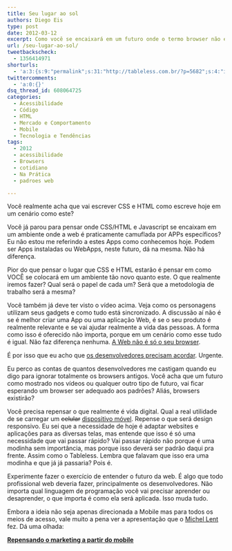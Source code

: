 ```yaml
---
title: Seu lugar ao sol
authors: Diego Eis
type: post
date: 2012-03-12
excerpt: Como você se encaixará em um futuro onde o termo browser não existe mais?
url: /seu-lugar-ao-sol/
tweetbackscheck:
  - 1356414971
shorturls:
  - 'a:3:{s:9:"permalink";s:31:"http://tableless.com.br/?p=5682";s:4:"isgd";s:19:"http://is.gd/1nCHyU";s:7:"tinyurl";s:26:"http://tinyurl.com/6vbmstj";}'
twittercomments:
  - 'a:0:{}'
dsq_thread_id: 608064725
categories:
  - Acessibilidade
  - Código
  - HTML
  - Mercado e Comportamento
  - Mobile
  - Tecnologia e Tendências
tags:
  - 2012
  - acessibilidade
  - Browsers
  - cotidiano
  - Na Prática
  - padroes web

---
```

Você realmente acha que vai escrever CSS e HTML como escreve hoje em um cenário como este?
  
Você já parou para pensar onde CSS/HTML e Javascript se encaixam em um ambiente onde a web é praticamente camuflada por APPs específicos? Eu não estou me referindo a estes Apps como conhecemos hoje. Podem ser Apps instaladas ou WebApps, neste futuro, dá na mesma. Não há diferença.

Pior do que pensar o lugar que CSS e HTML estarão é pensar em como VOCÊ se colocará em um ambiente tão novo quanto este. O que realmente iremos fazer? Qual será o papel de cada um? Será que a metodologia de trabalho será a mesma?



Você também já deve ter visto o vídeo acima. Veja como os personagens utilizam seus gadgets e como tudo está sincronizado. A discussão aí não é se é melhor criar uma App ou uma aplicação Web, é se o seu produto é realmente relevante e se vai ajudar realmente a vida das pessoas. A forma como isso é oferecido não importa, porque em um cenário como esse tudo é igual. Não faz diferença nenhuma. [A Web não é só o seu browser][1]. 

É por isso que eu acho que [os desenvolvedores precisam acordar][2]. Urgente.
  
Eu perco as contas de quantos desenvolvedores me castigam quando eu digo para ignorar totalmente os browsers antigos. Você acha que um futuro como mostrado nos vídeos ou qualquer outro tipo de futuro, vai ficar esperando um browser ser adequado aos padrões? Aliás, browsers existirão? 

Você precisa repensar o que realmente é vida digital. Qual a real utilidade de se carregar um <del>celular</del> <ins>dispositivo móvel</ins>. Repense o que será design responsivo. Eu sei que a necessidade de hoje é adaptar websites e aplicações para as diversas telas, mas entende que isso é só uma necessidade que vai passar rápido? Vai passar rápido não porque é uma modinha sem importância, mas porque isso deverá ser padrão daqui pra frente. Assim como o Tableless. Lembra que falavam que isso era uma modinha e que já já passaria? Pois é.

Experimente fazer o exercício de entender o futuro da web. É algo que todo profissional web deveria fazer, principalmente os desenvolvedores. Não importa qual linguagem de programação você vai precisar aprender ou desaprender, o que importa é como ela será aplicada. Isso muda tudo.

Embora a ideia não seja apenas direcionada a Mobile mas para todos os meios de acesso, vale muito a pena ver a apresentação que o [Michel Lent][3] fez. Dá uma olhada:

<div style="width:595px" id="__ss_11955809">
  <strong style="display:block;margin:12px 0 4px"><a href="http://www.slideshare.net/mlent68/repensando-o-marketing-a-partir-do-mobile" title="Repensando o marketing a partir do mobile" target="_blank">Repensando o marketing a partir do mobile</a></strong>
</div>

 [1]: http://tableless.com.br/utilizando-apps-em-vez-de-browsers/
 [2]: http://tableless.com.br/agora-e-a-vez-dos-desenvolvedores/
 [3]: http://www.viuisso.com.br/?utm_source=TablelessComBr&utm_medium=linkPost&utm_campaign=PostBlog